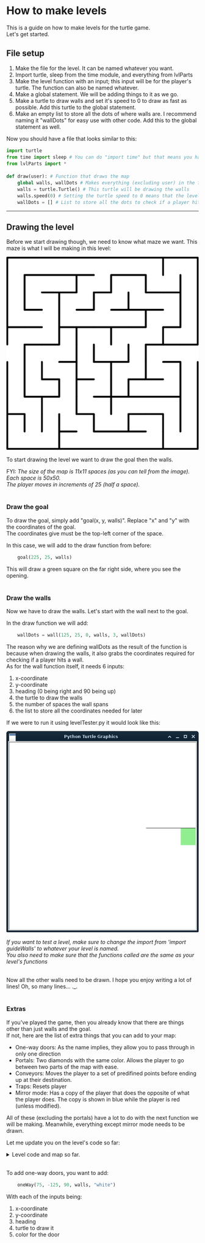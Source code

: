 <!-- If you can't tell from the file extension, this is a markdown file. To view it as intended, open it using an app that can display markdown files.

Ex:
 - Visual Studio Code
 - Sublime Text
 - Atom
 - Typora
 - Markdown Pad

If you can't use any of these, then I recommend just reading it from the github page.-->

# How to make levels

This is a guide on how to make levels for the turtle game.  
Let's get started.

## File setup

1. Make the file for the level. It can be named whatever you want.
2. Import turtle, sleep from the time module, and everything from lvlParts
3. Make the level function with an input; this input will be for the player's turtle. The function can also be named whatever.
4. Make a global statement. We will be adding things to it as we go.
5. Make a turtle to draw walls and set it's speed to 0 to draw as fast as possible. Add this turtle to the global statement.
6. Make an empty list to store all the dots of where walls are. I recommend naming it "wallDots" for easy use with other code. Add this to the global statement as well.


Now you should have a file that looks similar to this:

```py
import turtle
from time import sleep # You can do "import time" but that means you have to type "time.sleep()" everytime you use sleep
from lvlParts import *

def draw(user): # Function that draws the map
    global walls, wallDots # Makes everything (excluding user) in the function global
    walls = turtle.Turtle() # This turtle will be drawing the walls
    walls.speed(0) # Setting the turtle speed to 0 means that the level is drawn as fast as possible
    wallDots = [] # List to store all the dots to check if a player hit a wall

```
---
## Drawing the level

Before we start drawing though, we need to know what maze we want. This maze is what I will be making in this level:

![Image of a maze](lvlGuideMedia/guide-walls-maze.svg)

To start drawing the level we want to draw the goal then the walls.

FYI: _The size of the map is 11x11 spaces (as you can tell from the image). Each space is 50x50.  
The player moves in increments of 25 (half a space)._<br/><br/>

### Draw the goal

To draw the goal, simply add "goal(x, y, walls)". Replace "x" and "y" with the coordinates of the goal.  
The coordinates give must be the top-left corner of the space.

In this case, we will add to the draw function from before:

```py
    goal(225, 25, walls)
```

This will draw a green square on the far right side, where you see the opening.<br/><br/>

### Draw the walls

Now we have to draw the walls. Let's start with the wall next to the goal.

In the draw function we will add:
```py
    wallDots = wall(125, 25, 0, walls, 3, wallDots)
```

The reason why we are defining wallDots as the result of the function is because when drawing the walls, it also grabs the coordinates required for checking if a player hits a wall.  
As for the wall function itself, it needs 6 inputs:

1. x-coordinate
2. y-coordinate
3. heading (0 being right and 90 being up)
4. the turtle to draw the walls
5. the number of spaces the wall spans
6. the list to store all the coordinates needed for later

If we were to run it using levelTester.py it would look like this:

![Progress so far is a green square on the far right edge with a horizontal line above it; all of which is on a blank canvas.](lvlGuideMedia/Progress0.png)

_If you want to test a level, make sure to change the import from 'import guideWalls' to whatever your level is named.  
You also need to make sure that the functions called are the same as your level's functions_<br/><br/>

Now all the other walls need to be drawn. I hope you enjoy writing a lot of lines! Oh, so many lines... ._.<br/><br/>

### Extras

If you've played the game, then you already know that there are things other than just walls and the goal.  
If not, here are the list of extra things that you can add to your map:
- One-way doors: As the name implies, they allow you to pass through in only one direction
- Portals: Two diamonds with the same color. Allows the player to go between two parts of the map with ease.
- Conveyors: Moves the player to a set of predifined points before ending up at their destination.
- Traps: Resets player
- Mirror mode: Has a copy of the player that does the opposite of what the player does. The copy is shown in blue while the player is red (unless modified).

All of these (excluding the portals) have a lot to do with the next function we will be making. Meanwhile, everything except mirror mode needs to be drawn.

Let me update you on the level's code so far:
<details> <!--- This is the dropdown menu. It ends at the </details> -->
<summary>Level code and map so far.</summary><br>

It currently looks like:

![Image of maze with all the walls drawn and a goal](lvlGuideMedia/Progress1.png)

With the code being:

```py
import turtle
from time import sleep # You can do "import time" but that means you have to type "time.sleep()" everytime you use sleep
from lvlParts import *

def draw(user): # Function that draws the map
    global walls, wallDots # Makes everything (excluding user) in the function global
    walls = turtle.Turtle() # This turtle will be drawing the walls
    walls.speed(0) # Setting the turtle speed to 0 means that the level is drawn as fast as possible
    wallDots = [] # List to store all the dots to check if a player hit a wall

    goal(225, 25, walls)

    # Main wall tree
    wallDots = wall(125, 25, 0, walls, 3, wallDots)
    wallDots = wall(125, -75, 90, walls, 2, wallDots) # Branch heading South
    wallDots = wall(75, -75, 0, walls, 2, wallDots)
    wallDots = wall(75, -125, 90, walls, 1, wallDots)
    wallDots = wall(-25, -125, 0, walls, 5, wallDots)
    wallDots = wall(225, -225, 90, walls, 4, wallDots) # Branch on East side heading North
    wallDots = wall(175, -25, 0, walls, 1, wallDots)

    wallDots = wall(25, -175, 90, walls, 3, wallDots) # Branch in center of map heading North
    wallDots = wall(-25, -25, 0, walls, 2, wallDots)
    wallDots = wall(-25, -25, 90, walls, 1, wallDots)
    wallDots = wall(75, -25, 90, walls, 1, wallDots)

    # Return to Main wall, going down branch heading North
    wallDots = wall(175, 25, 90, walls, 1, wallDots)
    wallDots = wall(175, 75, 0, walls, 1, wallDots)
    wallDots = wall(225, 75, 90, walls, 3, wallDots)
    wallDots = wall(125, 175, 0, walls, 2, wallDots)
    wallDots = wall(125, 175, 90, walls, 1, wallDots)
    wallDots = wall(25, 225, 0, walls, 2, wallDots)
    wallDots = wall(25, 175, 90, walls, 1, wallDots)
    wallDots = wall(-25, 175, 0, walls, 1, wallDots)
    wallDots = wall(-25, 125, 90, walls, 1, wallDots)
    wallDots = wall(-75, 125, 0, walls, 1, wallDots)
    # End of Main wall

    # Start of biggest wall tree
    wallDots = wall(175, -275, 90, walls, 2, wallDots)
    wallDots = wall(75, -175, 0, walls, 2, wallDots)
    wallDots = wall(75, -225, 90, walls, 1, wallDots)
    wallDots = wall(-25, -225, 0, walls, 3, wallDots)
    wallDots = wall(-25, -225, 90, walls, 1, wallDots)
    wallDots = wall(-75, -175, 0, walls, 1, wallDots)
    wallDots = wall(-75, -175, 90, walls, 5, wallDots)
    wallDots = wall(-125, -25, 0, walls, 1, wallDots)
    wallDots = wall(-75, -75, 0, walls, 1, wallDots)

    # Split
    wallDots = wall(-125, 75, 0, walls, 5, wallDots)
    # Eastern side
    wallDots = wall(25, 25, 90, walls, 1, wallDots)
    wallDots = wall(125, 75, 90, walls, 1, wallDots)
    wallDots = wall(25, 125, 0, walls, 3, wallDots)
    wallDots = wall(75, 125, 90, walls, 1, wallDots)
    # End of Eastern side
    # Western side
    # Split
    wallDots = wall(-125, 25, 90, walls, 3, wallDots)
    # Northern side
    wallDots = wall(-175, 175, 0, walls, 2, wallDots)
    wallDots = wall(-75, 175, 90, walls, 1, wallDots)
    wallDots = wall(-225, 225, 0, walls, 4, wallDots)
    wallDots = wall(-225, 125, 90, walls, 2, wallDots)
    wallDots = wall(-225, 125, 0, walls, 1, wallDots)
    # End of Northern side
    # Southern side
    wallDots = wall(-225, 25, 0, walls, 2, wallDots)
    wallDots = wall(-225, -125, 90, walls, 3, wallDots)
    wallDots = wall(-225, -125, 0, walls, 2, wallDots)
    wallDots = wall(-125, -125, 90, walls, 1, wallDots)
    wallDots = wall(-175, -75, 0, walls, 1, wallDots)
    wallDots = wall(-175, -225, 90, walls, 2, wallDots)
    wallDots = wall(-175, -75, 90, walls, 1, wallDots)
    # End of biggest wall

    # Start of small border walls
    wallDots = wall(-275, 75, 0, walls, 2, wallDots)
    wallDots = wall(175, 225, 90, walls, 1, wallDots)
    wallDots = wall(-275, -175, 0, walls, 1, wallDots)
    wallDots = wall(-225, -225, 90, walls, 1, wallDots)
    wallDots = wall(-125, -275, 90, walls, 2, wallDots)
    wallDots = wall(-125, -225, 0, walls, 1, wallDots)
```
</details><br/>

To add one-way doors, you want to add:

```py
    oneWay(75, -125, 90, walls, "white")
```

With each of the inputs being:
1. x-coordinate
2. y-coordinate
3. heading
4. turtle to draw it
5. color for the door


